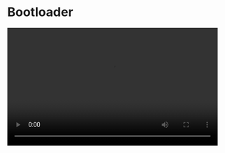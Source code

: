 # Bootloader

<video width="480" height="270" controls>
  <source src="video.mp4" type="video/mp4">
  Your browser does not support the video tag.
</video>